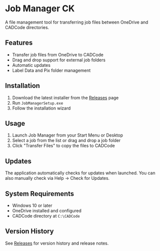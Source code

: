 # Job Manager CK

A file management tool for transferring job files between OneDrive and CADCode directories.

## Features

- Transfer job files from OneDrive to CADCode
- Drag and drop support for external job folders
- Automatic updates
- Label Data and Pix folder management

## Installation

1. Download the latest installer from the [Releases](https://github.com/Steffy69/JobManagerCK/releases) page
2. Run `JobManagerSetup.exe`
3. Follow the installation wizard

## Usage

1. Launch Job Manager from your Start Menu or Desktop
2. Select a job from the list or drag and drop a job folder
3. Click "Transfer Files" to copy the files to CADCode

## Updates

The application automatically checks for updates when launched. You can also manually check via Help → Check for Updates.

## System Requirements

- Windows 10 or later
- OneDrive installed and configured
- CADCode directory at `C:\CADCode`

## Version History

See [Releases](https://github.com/Steffy69/JobManagerCK/releases) for version history and release notes.
